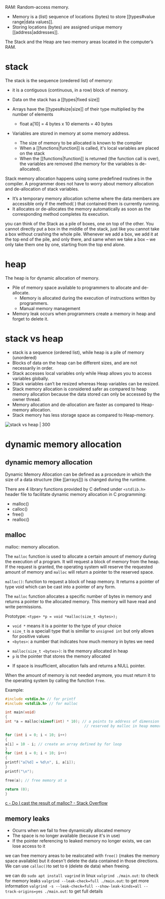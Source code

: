 RAM: Random-access memory.

- Memory is a (list) sequence of locations (bytes) to store [[types#value range|data values]].
- Storing locations (bytes) are assigned unique memory [[address|addresses]].

The Stack and the Heap are two memory areas located in the computer’s RAM.

# stack

The stack is the sequence (oredered list) of memory:
* it is a contiguous (continuous, in a row) block of memory.
- Data on the stack has a [[types|fixed size]]
- Arrays have the [[types#size|size]] of their type multiplied by the number of elements
	- float a\[10\] = 4 bytes x 10 elements = 40 bytes

- Variables are stored in memory at some memory address.
	- The size of memory to be allocated is known to the compiler
	- When a [[functions|function]] is called, it's local variables are placed on the stack
	- When the [[functions|function]] is returned (the function call is over), the variables are removed (the memory for the variables is de-allocated).

Stack memory allocation happens using some predefined routines in the compiler. A programmer does not have to worry about memory allocation and de-allocation of stack variables.

-   It’s a temporary memory allocation scheme where the data members are accessible only if the method( ) that contained them is currently running.
-   It allocates or de-allocates the memory automatically as soon as the corresponding method completes its execution.

you can think of the Stack as a pile of boxes, one on top of the other. You cannot directly put a box in the middle of the stack, just like you cannot take a box without crashing the whole pile. Whenever we add a box, we add it at the top end of the pile, and only there, and same when we take a box – we only take them one by one, starting from the top end alone.

# heap

The heap is for dynamic allocation of memory.

- Pile of memory space available to programmers to allocate and de-allocate.
	- Memory is allocated during the execution of instructions written by programmers. 
	- Manual memory management
- Memory leak occurs when programmers create a memory in heap and forget to delete it.

# stack vs heap

- stack is a sequence (ordered list), while heap is a pile of memory (unordered)
- Blocks of data on the heap can be different sizes, and are not necessarily in order.
- Stack accesses local variables only while Heap allows you to access variables globally.
- Stack variables can’t be resized whereas Heap variables can be resized.
- Stack memory allocation is considered safer as compared to heap memory allocation because the data stored can only be accessed by the owner thread.
- Memory allocation and de-allocation are faster as compared to Heap-memory allocation.
- Stack memory has less storage space as compared to Heap-memory.

![stack vs heap | 300](https://i.imgur.com/8KoJ9JE.png)

# dynamic memory allocation

## dynamic memory allocation

Dynamic Memory Allocation can be defined as a procedure in which the size of a data structure (like [[arrays]]) is changed during the runtime.

There are 4 library functions provided by C defined under `<stdlib.h>` header file to facilitate dynamic memory allocation in C programming: 
- malloc()
- calloc()
- free()
- realloc()

## malloc

malloc: memory allocation.

The `malloc` function is used to allocate a certain amount of memory during the execution of a program. It will request a block of memory from the heap. If the request is granted, the operating system will reserve the requested amount of memory and `malloc` will return a pointer to the reserved space.

`malloc()`: function to request a block of heap memory. It returns a pointer of type void which can be cast into a pointer of any form.

The `malloc` function allocates a specific number of bytes in memory and returns a pointer to the allocated memory. This memory will have read and write permissions.

Prototype: `<type> *p = void *malloc(size_t <bytes>);`
- `void *` means it is a pointer to the type of your choice
- `size_t` is a speciall type that is simillar to `unsigned int` but only allows for positive values
- `<bytes>`: a number that indicates how much memory in bytes we need
* `malloc(size_t <bytes>)`: is the memory allocated in heap
* `p` is the pointer that stores the memory allocated
- If space is insufficient, allocation fails and returns a NULL pointer.

When the amount of memory is not needed anymore, you must return it to the operating system by calling the function `free`.

Example:
```C
#include <stdio.h> // for printf
#include <stdlib.h> // for malloc

int main(void)
{
int *a = malloc(sizeof(int) * 10); // a points to address of dimension 20 bytes, that was
									// reserved by malloc in heap memory

for (int i = 0; i < 10; i++)
{
a[i] = 10 - i; // create an array defined by for loop
}
for (int i = 0; i < 10; i++)
{
printf("a[%d] = %d\n", i, a[i]);
}
printf("\n");

free(a); // free memory at a

return (0); 
}
```

[c - Do I cast the result of malloc? - Stack Overflow](https://stackoverflow.com/questions/605845/do-i-cast-the-result-of-malloc)

## memory leaks

- Ocurrs when we fail to free dynamically allocated memory
- The space is no longer available (because it's in use)
- If the pointer referencing to leaked memory no longer exists, we can lose access to it

we can free memory areas to be realocated with `free()` (makes the memory space available) but it doesn't delete the data contained in those directions. We can use `calloc()`to set to `0` (delete de data) when freeing.

we can do `sudo apt install vagrind` in linux
`valgrind ./main.out`: to check for memory leaks
`valgrind --leak-check=full ./main.out`: to get more information
`valgrind -s --leak-check=full --show-leak-kinds=all --track-origins=yes ./main.out`: to get full details
